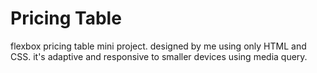 # Pricing Table
flexbox pricing table mini project. designed by me using only HTML and CSS. it's adaptive and responsive to smaller devices using media query.
